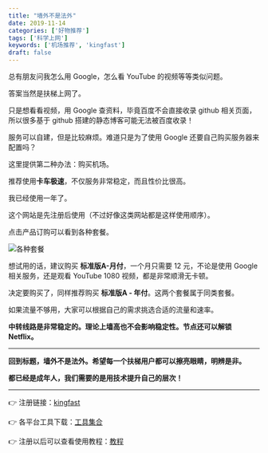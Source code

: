 ```yaml
---
title: "墙外不是法外"
date: 2019-11-14
categories: ['好物推荐']
tags: ['科学上网']
keywords: ['机场推荐', 'kingfast']
draft: false
---
```


总有朋友问我怎么用 Google，怎么看 YouTube 的视频等等类似问题。

答案当然是扶梯上网了。

<!-- more -->

只是想看看视频，用 Google 查资料，毕竟百度不会直接收录 github 相关页面，所以很多基于 github 搭建的静态博客可能无法被百度收录！

服务可以自建，但是比较麻烦。难道只是为了使用 Google 还要自己购买服务器来配置吗？

这里提供第二种办法：购买机场。

推荐使用**卡车极速**，不仅服务非常稳定，而且性价比很高。

我已经使用一年了。

这个网站是先注册后使用（不过好像这类网站都是这样使用顺序）。

点击产品订购可以看到各种套餐。

![各种套餐](https://i.loli.net/2020/01/30/LM3Wh8VrZu61fRX.png)

想试用的话，建议购买 **标准版A-月付**，一个月只需要 12 元，不论是使用 Google 相关服务，还是观看 YouTube 1080 视频，都是非常顺滑无卡顿。

决定要购买了，同样推荐购买 **标准版A - 年付**。这两个套餐属于同类套餐。

如果流量不够用，大家可以根据自己的需求挑选合适的流量和速率。

**中转线路是非常稳定的。理论上墙高也不会影响稳定性。节点还可以解锁 Netflix。**

------

**回到标题，墙外不是法外。希望每一个扶梯用户都可以擦亮眼睛，明辨是非。**

**都已经是成年人，我们需要的是用技术提升自己的层次！**

------

👉 注册链接：[kingfast](https://kcjisu.casa/auth/register?code=yeMm)

👉 各平台工具下载：[工具集合](https://yadi.sk/d/hG24IyGT3MxUrF)

👉 注册以后可以查看使用教程：[教程](https://www.kcjisu.live/user/tutorial)